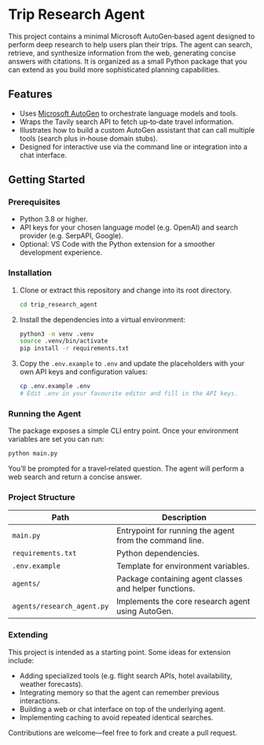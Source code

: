 # Trip Research Agent

This project contains a minimal Microsoft AutoGen‑based agent designed to perform
deep research to help users plan their trips.  The agent can search,
retrieve, and synthesize information from the web, generating concise
answers with citations.  It is organized as a small Python package that
you can extend as you build more sophisticated planning capabilities.

## Features

- Uses [Microsoft AutoGen](https://microsoft.github.io/autogen/) to orchestrate language models and tools.
- Wraps the Tavily search API to fetch up‑to‑date travel information.
- Illustrates how to build a custom AutoGen assistant that can call multiple tools (search plus in‑house domain stubs).
- Designed for interactive use via the command line or integration into a chat interface.

## Getting Started

### Prerequisites

- Python 3.8 or higher.
- API keys for your chosen language model (e.g. OpenAI) and search provider (e.g. SerpAPI, Google).
- Optional: VS Code with the Python extension for a smoother development experience.

### Installation

1. Clone or extract this repository and change into its root directory.

   ```bash
   cd trip_research_agent
   ```

2. Install the dependencies into a virtual environment:

   ```bash
   python3 -m venv .venv
   source .venv/bin/activate
   pip install -r requirements.txt
   ```

3. Copy the `.env.example` to `.env` and update the placeholders with your own API keys and configuration values:

   ```bash
   cp .env.example .env
   # Edit .env in your favourite editor and fill in the API keys.
   ```

### Running the Agent

The package exposes a simple CLI entry point.  Once your environment
variables are set you can run:

```bash
python main.py
```

You’ll be prompted for a travel‑related question.  The agent will
perform a web search and return a concise answer.

### Project Structure

| Path                        | Description                                                  |
|----------------------------|--------------------------------------------------------------|
| `main.py`                  | Entrypoint for running the agent from the command line.      |
| `requirements.txt`         | Python dependencies.                                         |
| `.env.example`             | Template for environment variables.                          |
| `agents/`                  | Package containing agent classes and helper functions.       |
| `agents/research_agent.py` | Implements the core research agent using AutoGen.            |

### Extending

This project is intended as a starting point.  Some ideas for extension include:

- Adding specialized tools (e.g. flight search APIs, hotel availability, weather forecasts).
- Integrating memory so that the agent can remember previous interactions.
- Building a web or chat interface on top of the underlying agent.
- Implementing caching to avoid repeated identical searches.

Contributions are welcome—feel free to fork and create a pull request.
